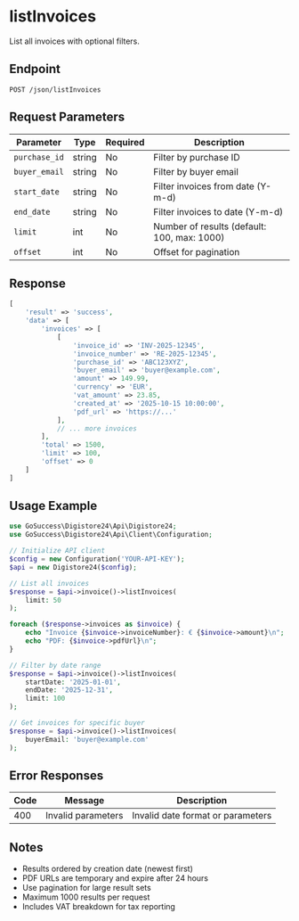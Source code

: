 # listInvoices

List all invoices with optional filters.

## Endpoint

```
POST /json/listInvoices
```

## Request Parameters

| Parameter | Type | Required | Description |
|-----------|------|----------|-------------|
| `purchase_id` | string | No | Filter by purchase ID |
| `buyer_email` | string | No | Filter by buyer email |
| `start_date` | string | No | Filter invoices from date (Y-m-d) |
| `end_date` | string | No | Filter invoices to date (Y-m-d) |
| `limit` | int | No | Number of results (default: 100, max: 1000) |
| `offset` | int | No | Offset for pagination |

## Response

```php
[
    'result' => 'success',
    'data' => [
        'invoices' => [
            [
                'invoice_id' => 'INV-2025-12345',
                'invoice_number' => 'RE-2025-12345',
                'purchase_id' => 'ABC123XYZ',
                'buyer_email' => 'buyer@example.com',
                'amount' => 149.99,
                'currency' => 'EUR',
                'vat_amount' => 23.85,
                'created_at' => '2025-10-15 10:00:00',
                'pdf_url' => 'https://...'
            ],
            // ... more invoices
        ],
        'total' => 1500,
        'limit' => 100,
        'offset' => 0
    ]
]
```

## Usage Example

```php
use GoSuccess\Digistore24\Api\Digistore24;
use GoSuccess\Digistore24\Api\Client\Configuration;

// Initialize API client
$config = new Configuration('YOUR-API-KEY');
$api = new Digistore24($config);

// List all invoices
$response = $api->invoice()->listInvoices(
    limit: 50
);

foreach ($response->invoices as $invoice) {
    echo "Invoice {$invoice->invoiceNumber}: € {$invoice->amount}\n";
    echo "PDF: {$invoice->pdfUrl}\n";
}

// Filter by date range
$response = $api->invoice()->listInvoices(
    startDate: '2025-01-01',
    endDate: '2025-12-31',
    limit: 100
);

// Get invoices for specific buyer
$response = $api->invoice()->listInvoices(
    buyerEmail: 'buyer@example.com'
);
```

## Error Responses

| Code | Message | Description |
|------|---------|-------------|
| 400 | Invalid parameters | Invalid date format or parameters |

## Notes

- Results ordered by creation date (newest first)
- PDF URLs are temporary and expire after 24 hours
- Use pagination for large result sets
- Maximum 1000 results per request
- Includes VAT breakdown for tax reporting
